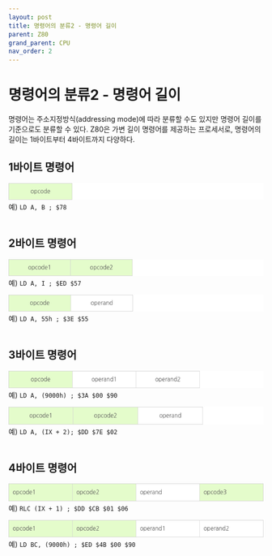 ```yaml
---
layout: post
title: 명령어의 분류2 - 명령어 길이
parent: Z80
grand_parent: CPU
nav_order: 2
---
```


# 명령어의 분류2 - 명령어 길이

명령어는 주소지정방식(addressing mode)에 따라 분류할 수도 있지만 명령어 길이를 기준으로도 분류할 수 있다. Z80은 가변 길이 명령어를 제공하는 프로세서로, 명령어의 길이는 1바이트부터 4바이트까지 다양하다.  

## 1바이트 명령어
![1바이트 명령어](/image/z80-1byteinst.png)  
예) `LD A, B ; $78`  
<br>

## 2바이트 명령어
![2바이트 명령어1](/image/z80-2byteinst1.png)  
예) `LD A, I ; $ED $57`  
  
![2바이트 명령어2](/image/z80-2byteinst2.png)  
예) `LD A, 55h ; $3E $55`  
<br>
  
## 3바이트 명령어
![3바이트 명령어1](/image/z80-3byteinst1.png)  
예) `LD A, (9000h) ; $3A $00 $90`  
  
![3바이트 명령어2](/image/z80-3byteinst2.png)  
예) `LD A, (IX + 2); $DD $7E $02`  
<br>
  
## 4바이트 명령어
![1바이트 명령어](/image/z80-4byteinst1.png)  
예) `RLC (IX + 1) ; $DD $CB $01 $06`  
  
![1바이트 명령어](/image/z80-4byteinst2.png)  
예) `LD BC, (9000h) ; $ED $4B $00 $90`
  
